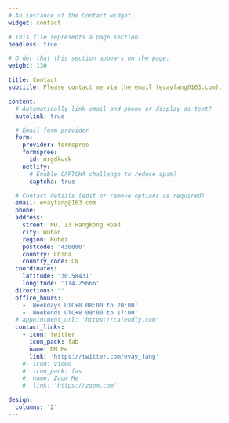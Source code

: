 ```yaml
---
# An instance of the Contact widget.
widget: contact

# This file represents a page section.
headless: true

# Order that this section appears on the page.
weight: 130

title: Contact
subtitle: Please contact me via the email (evayfang@163.com).

content:
  # Automatically link email and phone or display as text?
  autolink: true

  # Email form provider
  form:
    provider: formspree
    formspree:
      id: mrgdkwrk
    netlify:
      # Enable CAPTCHA challenge to reduce spam?
      captcha: true

  # Contact details (edit or remove options as required)
  email: evayfang@163.com
  phone: 
  address:
    street: NO. 13 Hangkong Road
    city: Wuhan
    region: Hubei
    postcode: '430000'
    country: China
    country_code: CN
  coordinates:
    latitude: '30.58431'
    longitude: '114.25666'
  directions: ""
  office_hours:
    - 'Weekdays UTC+8 08:00 to 20:00'
    - 'Weekends UTC+8 09:00 to 17:00'
  # appointment_url: 'https://calendly.com'
  contact_links:
    - icon: twitter
      icon_pack: fab
      name: DM Me
      link: 'https://twitter.com/evay_fang'
    #- icon: video
    #  icon_pack: fas
    #  name: Zoom Me
    #  link: 'https://zoom.com'

design:
  columns: '2'
---
```

